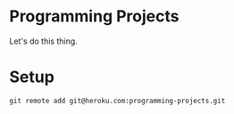 # Programming Projects

Let's do this thing.

# Setup

    git remote add git@heroku.com:programming-projects.git
